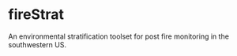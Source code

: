 # fireStrat
An environmental stratification toolset for post fire monitoring in the southwestern US. 
